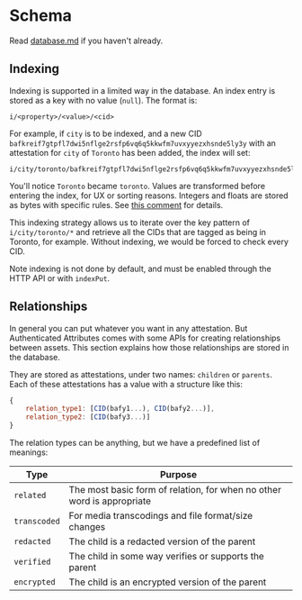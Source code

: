 # Schema

Read [database.md](./database.md) if you haven't already.

## Indexing

Indexing is supported in a limited way in the database. An index entry is stored as a key with no value (`null`). The format is:

```
i/<property>/<value>/<cid>
```

For example, if `city` is to be indexed, and a new CID `bafkreif7gtpfl7dwi5nflge2rsfp6vq6q5kkwfm7uvxyyezxhsnde5ly3y` with an attestation for `city` of `Toronto` has been added, the index will set:

```
i/city/toronto/bafkreif7gtpfl7dwi5nflge2rsfp6vq6q5kkwfm7uvxyyezxhsnde5ly3y
```

You'll notice `Toronto` became `toronto`. Values are transformed before entering the index, for UX or sorting reasons. Integers and floats are stored as bytes with specific rules. See [this comment](https://github.com/starlinglab/authenticated-attributes/issues/34#issuecomment-1632726982) for details.

This indexing strategy allows us to iterate over the key pattern of `i/city/toronto/*` and retrieve all the CIDs that are tagged as being in Toronto, for example. Without indexing, we would be forced to check every CID.

Note indexing is not done by default, and must be enabled through the HTTP API or with `indexPut`.

## Relationships

In general you can put whatever you want in any attestation. But Authenticated Attributes comes with some APIs for creating relationships between assets. This section explains how those relationships are stored in the database.

They are stored as attestations, under two names: `children` or `parents`. Each of these attestations has a value with a structure like this:

```javascript
{
    relation_type1: [CID(bafy1...), CID(bafy2...)],
    relation_type2: [CID(bafy3...)]
}
```

The relation types can be anything, but we have a predefined list of meanings:

| Type         | Purpose                                                                |
| ------------ | ---------------------------------------------------------------------- |
| `related`    | The most basic form of relation, for when no other word is appropriate |
| `transcoded` | For media transcodings and file format/size changes                    |
| `redacted`   | The child is a redacted version of the parent                          |
| `verified`   | The child in some way verifies or supports the parent                  |
| `encrypted`  | The child is an encrypted version of the parent                        |



